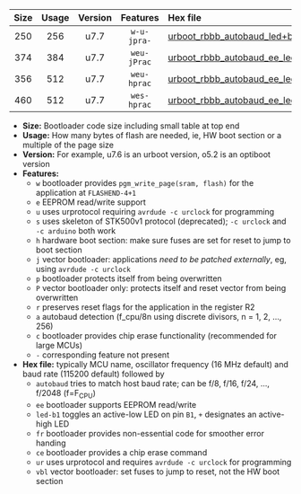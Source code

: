 |Size|Usage|Version|Features|Hex file|
|:-:|:-:|:-:|:-:|:--|
|250|256|u7.7|`w-u-jpra-`|[urboot_rbbb_autobaud_led+b5_ur_vbl.hex](https://raw.githubusercontent.com/stefanrueger/urboot.hex/main/boards/rbbb/autobaud/urboot_rbbb_autobaud_led+b5_ur_vbl.hex)|
|374|384|u7.7|`weu-jPrac`|[urboot_rbbb_autobaud_ee_led+b5_fr_ce_ur_vbl.hex](https://raw.githubusercontent.com/stefanrueger/urboot.hex/main/boards/rbbb/autobaud/urboot_rbbb_autobaud_ee_led+b5_fr_ce_ur_vbl.hex)|
|356|512|u7.7|`weu-hprac`|[urboot_rbbb_autobaud_ee_led+b5_fr_ce_ur.hex](https://raw.githubusercontent.com/stefanrueger/urboot.hex/main/boards/rbbb/autobaud/urboot_rbbb_autobaud_ee_led+b5_fr_ce_ur.hex)|
|460|512|u7.7|`wes-hprac`|[urboot_rbbb_autobaud_ee_led+b5_fr_ce.hex](https://raw.githubusercontent.com/stefanrueger/urboot.hex/main/boards/rbbb/autobaud/urboot_rbbb_autobaud_ee_led+b5_fr_ce.hex)|

- **Size:** Bootloader code size including small table at top end
- **Usage:** How many bytes of flash are needed, ie, HW boot section or a multiple of the page size
- **Version:** For example, u7.6 is an urboot version, o5.2 is an optiboot version
- **Features:**
  + `w` bootloader provides `pgm_write_page(sram, flash)` for the application at `FLASHEND-4+1`
  + `e` EEPROM read/write support
  + `u` uses urprotocol requiring `avrdude -c urclock` for programming
  + `s` uses skeleton of STK500v1 protocol (deprecated); `-c urclock` and `-c arduino` both work
  + `h` hardware boot section: make sure fuses are set for reset to jump to boot section
  + `j` vector bootloader: applications *need to be patched externally*, eg, using `avrdude -c urclock`
  + `p` bootloader protects itself from being overwritten
  + `P` vector bootloader only: protects itself and reset vector from being overwritten
  + `r` preserves reset flags for the application in the register R2
  + `a` autobaud detection (f_cpu/8n using discrete divisors, n = 1, 2, ..., 256)
  + `c` bootloader provides chip erase functionality (recommended for large MCUs)
  + `-` corresponding feature not present
- **Hex file:** typically MCU name, oscillator frequency (16 MHz default) and baud rate (115200 default) followed by
  + `autobaud` tries to match host baud rate; can be f/8, f/16, f/24, ..., f/2048 (f=F<sub>CPU</sub>)
  + `ee` bootloader supports EEPROM read/write
  + `led-b1` toggles an active-low LED on pin `B1`, `+` designates an active-high LED
  + `fr` bootloader provides non-essential code for smoother error handing
  + `ce` bootloader provides a chip erase command
  + `ur` uses urprotocol and requires `avrdude -c urclock` for programming
  + `vbl` vector bootloader: set fuses to jump to reset, not the HW boot section
